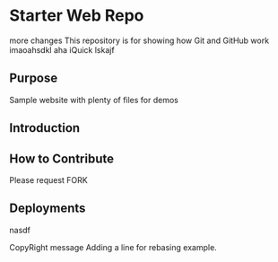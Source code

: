 # Starter Web Repo
more changes
This repository is for showing how Git and GitHub work
imaoahsdkl aha
iQuick lskajf

## Purpose

Sample website with plenty of files for demos

## Introduction
## How to Contribute
Please request FORK

## Deployments
nasdf

CopyRight message
Adding a line for rebasing example.
